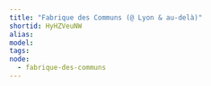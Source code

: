 ```yaml
---
title: "Fabrique des Communs (@ Lyon & au-delà)"
shortid: HyHZVeuNW
alias:
model:
tags:
node: 
  - fabrique-des-communs
---
```

